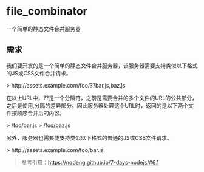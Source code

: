 # file_combinator
一个简单的静态文件合并服务器
## 需求
<p>我们要开发的是一个简单的静态文件合并服务器，该服务器需要支持类似以下格式的JS或CSS文件合并请求。</p>
> http://assets.example.com/foo/??bar.js,baz.js
<p>在以上URL中，??是一个分隔符，之前是需要合并的多个文件的URL的公共部分，之后是使用,分隔的差异部分。因此服务器处理这个URL时，返回的是以下两个文件按顺序合并后的内容。</p>
> /foo/bar.js
> /foo/baz.js
<p>另外，服务器也需要能支持类似以下格式的普通的JS或CSS文件请求。</p>
> http://assets.example.com/foo/bar.js

> 参考引用：https://nqdeng.github.io/7-days-nodejs/#6.1

